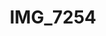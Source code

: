 ---
title: IMG_7254
layout: image
categories: [valokuvat]
box-image: valokuvat/IMG_7254-k.jpg
image: valokuvat/IMG_7254.jpg
hide_title_on_box: true
---